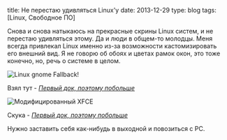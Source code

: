 title: Не перестаю удивляться Linux'у
date: 2013-12-29
type: blog
tags: [Linux, Свободное ПО]

Снова и снова натыкаюсь на прекрасные скрины Linux систем, и не перестаю удивляться этому. Да и люди в общем-то молодцы. Меня всегда привлекал Linux именно из-за возможности кастомизировать его внешний вид. Я не говорю об обоях и цветах рамок окон, это тоже конечно, но, речь о системе в целом.

![Linux gnome Fallback!](http://imageshack.com/a/img801/9929/ci0y.png)

Взял тут - *[Первый док, поэтому побольше](http://www.linux.org.ru/gallery/screenshots/9972537)*

![Модифицированный XFCE](http://imageshack.com/a/img842/9997/y4rb.png)

Скука - *[Первый док, поэтому побольше](http://www.linux.org.ru/gallery/screenshots/9928185)*

Нужно заставить себя как-нибудь в выходной и повозиться с PC.
